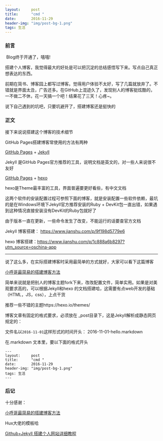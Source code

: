 ```yaml
---
layout:     post
title:      "cmd "
date:       2016-11-29 
header-img: "img/post-bg-1.png"
tags: 生活
---
```



### 前言

​     Blog终于开通了，嘻嘻!

搭建个人博客，我觉得最大的好处是可以把沉淀的总结感悟写下来。写点自己真正想表达的东西。

​     前期在简书、博客园上都写过博客。觉得用户体验不太好，写了几篇就放弃了。不错就是界面太丑，广告还多。在GitHub上混迹久了，发现别人的博客挺炫酷的，一不做二不休，花一天搞一个吧！结果花了三天！心疼~。

说下自己遇到的坑吧，只要坑避开了，搭建博客还是挺快的

<p id = "build"></

---

### 正文

接下来说说搭建这个博客的技术细节

GitHub Pages搭建博客常使用的方法有两种

 [GitHub Pages](https://pages.github.com/) + [Jekyll](http://jekyllrb.com/) 

Jekyll 是GitHub Pages官方推荐的工具，说明文档是英文的，对一些人来说很不友好

 [GitHub Pages](https://pages.github.com/) + [hexo](https://hexo.io/zh-cn/)  

hexo是Theme最丰富的工具，界面普遍要更好看些，有中文文档



这两个软件的安装配置过程可参照下面的博客，就是安装配置一些软件依赖，最坑的是在Windows环境下Jekyll官方推荐安装的Ruby + DevKit包一直出错，如果遇到这种情况直接安装没有DevKit的Ruby包就好了 

由于版本一直在更新，一些命令发生了改变，不能运行的话要查官方文档

Jekyll 博客搭建： https://www.jianshu.com/p/9f198d5779e6

hexo 博客搭建：https://www.jianshu.com/p/1c888a6b8297?utm_source=oschina-app



---

说了这么多，在实际搭建博客时采用最简单的方式就好，大家可以看下这篇博客

[小呼哥最简易的搭建博客方法](https://wade410.github.io/#blog )

简单来说就是把别人的博客主题fork下来，改改配置文件，简单实用。如果是对美观要求高的，可以根据Jekyll和hexo 的文档搭建哈，这需要有点web开发的基础（HTML，JS，css），上点干货

推荐一些不错的主题https://hexo.io/themes/

博客文章有固定的格式要求，必须放在 _post目录下，这是Jekyll解析成静态网页规定的：

文件名以`2016-11-01`这样形式的时间开头： 2016-11-01-hello.markdown  

在.markdown  文本里，要以下面的格式开头

```
---
layout:     post
title:      "cmd "
date:       2016-11-29 
header-img: "img/post-bg-1.png"
tags: 生活
---
```




### 后记

十分感谢：

[小呼哥最简易的搭建博客方法](https://wade410.github.io/#blog   )

Hux大佬的模板哈

[Github+Jekyll 搭建个人网站详细教程](https://www.jianshu.com/p/9f71e260925d)